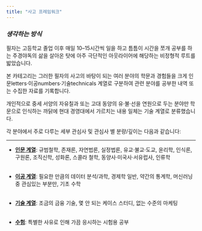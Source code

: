 ```yaml
---
title: "사고 프레임워크"
---
```


*<h3> 생각하는 방식 </h3>*

필자는 고등학교 졸업 이후 매일 10–15시간씩 일을 하고 틈틈이 시간을 쪼개 공부를 하는 주경야독의 삶을 살아온 탓에 아주 극단적인 아웃라이어에 해당하는 비정형적 루트를 밟았습니다.

본 카테고리는 그러한 필자의 사고의 바탕이 되는 여러 분야의 학문과 경험들을 크게 인문letters·이공numbers·기술technicals 계열로 구분하여 관련 분야를 공부한 내역 또는 수집한 자료를 기록합니다.

개인적으로 중세 서양의 자유칠과 또는 고대 동양의 유·불·선을 연원으로 두는 분야만 학문으로 인식하는 까닭에 현대 경영대에서 가르치는 내용 일체는 기술 계열로 분류했습니다.

각 분야에서 주로 다루는 세부 관심사 및 관심사 별 분량/깊이는 다음과 같습니다:

---

- **[인문 계열][ref1]**: 규범철학, 존재론, 자연법론, 실정법론, 유교·불교·도교, 윤리학, 인식론, 구원론, 조직신학, 성화론, 스콜라 철학, 동양사·미국사·서유럽사, 인류학 <br><br>

- **[이공 계열][ref2]**: 필요한 만큼의 데이터 분석/과학, 경제학 일반, 약간의 통계학, 머신러닝 중 관심있는 부분만, 기초 수학 <br><br>

- **[기술 계열][ref3]**: 조금의 금융 기술, 몇 안 되는 케이스 스터디, 없는 수준의 마케팅 <br><br>

- **[수험][ref4]**: 특별한 사유로 인해 가끔 응시하는 시험용 공부



[ref1]: https://snowballassociates.com/ko/framework/letters/
[ref2]: https://snowballassociates.com/ko/framework/numbers/
[ref3]: https://snowballassociates.com/ko/framework/technicals/
[ref4]: https://snowballassociates.com/ko/framework/qualifications/
